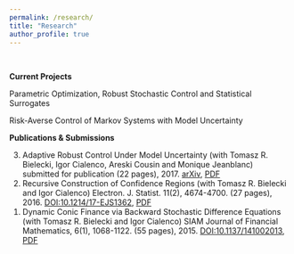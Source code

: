 ```yaml
---
permalink: /research/
title: "Research"
author_profile: true
---
```

<br>

**Current Projects**

Parametric Optimization, Robust Stochastic Control and Statistical Surrogates

Risk-Averse Control of Markov Systems with Model Uncertainty

**Publications & Submissions**

<ol>
    <li value="3">Adaptive Robust Control Under Model Uncertainty (with Tomasz R. Bielecki, Igor Cialenco, Areski Cousin and Monique Jeanblanc) submitted for publication (22 pages), 2017. <a href="https://arxiv.org/abs/1706.02227">arXiv</a>, <a href="">PDF</a></li>
    <li value="2">Recursive Construction of Confidence Regions (with Tomasz R. Bielecki and Igor Cialenco) Electron. J. Statist. 11(2), 4674-4700. (27 pages), 2016. <a href="http://dx.doi.org/10.1214/17-EJS1362">DOI:10.1214/17-EJS1362</a>, <a href="">PDF</a></li>
    <li value="1">Dynamic Conic Finance via Backward Stochastic Difference Equations (with Tomasz R. Bielecki and Igor Cialenco) SIAM Journal of Financial Mathematics, 6(1), 1068-1122. (55 pages), 2015. <a href="http://epubs.siam.org/doi/10.1137/141002013">DOI:10.1137/141002013</a>, <a href="">PDF</a></li>
</ol>